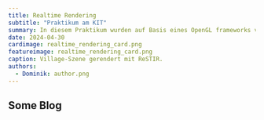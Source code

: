 ```yaml
---
title: Realtime Rendering
subtitle: "Praktikum am KIT"
summary: In diesem Praktikum wurden auf Basis eines OpenGL frameworks verschiedene Techniken zur Bilderzeugung in Echtzeit implementiert. 
date: 2024-04-30
cardimage: realtime_rendering_card.png
featureimage: realtime_rendering_card.png
caption: Village-Szene gerendert mit ReSTIR.
authors:
  - Dominik: author.png
---
```


## Some Blog